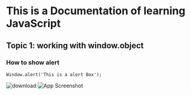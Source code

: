 # This is a Documentation of learning JavaScript
## Topic 1: working with window.object
### How to show alert

```
Window.alert('This is a alert Box');

```

![download](https://user-images.githubusercontent.com/95132271/143727784-82c39aaf-3ab9-4c58-b705-487e4c440dbd.png)
![App Screenshot](https://imgur.com/undefined)
